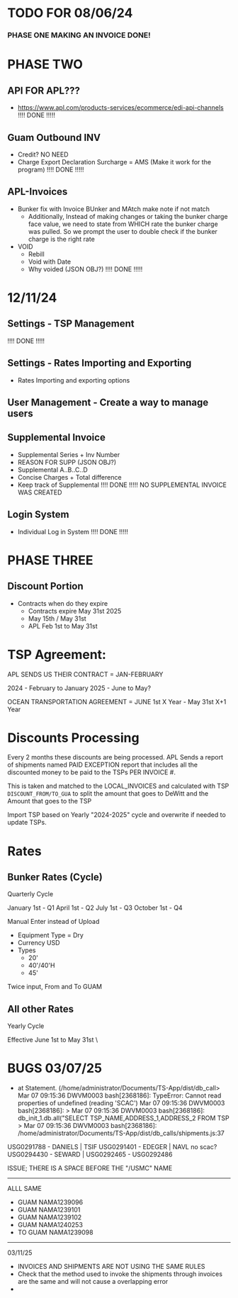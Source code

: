 # TODO FOR 08/06/24
### PHASE ONE MAKING AN INVOICE DONE!

# PHASE TWO
## API FOR APL???
- https://www.apl.com/products-services/ecommerce/edi-api-channels
!!!! DONE !!!!!


## Guam Outbound INV
- Credit? NO NEED
- Charge Export Declaration Surcharge = AMS (Make it work for the program)
!!!! DONE !!!!!


## APL-Invoices
- Bunker fix with Invoice BUnker and MAtch make note if not match
    + Additionally, Instead of making changes or taking the bunker charge face value, we need to state from WHICH rate the bunker charge was pulled. So we prompt the user to double check if the bunker charge is the right rate
- VOID
    + Rebill
    + Void with Date
    + Why voided (JSON OBJ?)
!!!! DONE !!!!!

# 12/11/24
## Settings - TSP Management
!!!! DONE !!!!!

## Settings - Rates Importing and Exporting
- Rates Importing and exporting options

## User Management - Create a way to manage users




## Supplemental Invoice
- Supplemental Series + Inv Number
- REASON FOR SUPP (JSON OBJ?)
- Supplemental A..B..C..D
- Concise Charges + Total difference 
- Keep track of Supplemental
!!!! DONE !!!!! NO SUPPLEMENTAL INVOICE WAS CREATED


## Login System
- Individual Log in System
!!!! DONE !!!!!


# PHASE THREE

## Discount Portion
- Contracts when do they expire
    + Contracts expire May 31st 2025
    + May 15th / May 31st
    + APL Feb 1st to May 31st


# TSP Agreement:
APL SENDS US THEIR CONTRACT = JAN-FEBRUARY

2024 - February to January
2025 - June to May?

OCEAN TRANSPORTATION AGREEMENT = JUNE 1st X Year - May 31st X+1 Year

# Discounts Processing
Every 2 months these discounts are being processed.
APL Sends a report of shipments named PAID EXCEPTION report that includes all the discounted money to be paid to the TSPs PER INVOICE #.

This is taken and matched to the LOCAL_INVOICES and calculated with TSP `DISCOUNT_FROM/TO_GUA` to split the amount that goes to DeWitt and the Amount that goes to the TSP

Import TSP based on Yearly "2024-2025" cycle and overwrite if needed to update TSPs.

# Rates

## Bunker Rates (Cycle)

Quarterly Cycle

January 1st - Q1
April 1st - Q2
July 1st - Q3
October 1st - Q4

Manual Enter instead of Upload
- Equipment Type = Dry
- Currency USD
- Types
  - 20'
  - 40'/40'H
  - 45'

Twice input, From and To GUAM

## All other Rates

Yearly Cycle

Effective June 1st to May 31st
\


# BUGS 03/07/25

- at Statement.<anonymous> (/home/administrator/Documents/TS-App/dist/db_call>
Mar 07 09:15:36 DWVM0003 bash[2368186]: TypeError: Cannot read properties of undefined (reading 'SCAC')
Mar 07 09:15:36 DWVM0003 bash[2368186]:                                                                                >
Mar 07 09:15:36 DWVM0003 bash[2368186]:                 db_init_1.db.all("SELECT TSP_NAME,ADDRESS_1,ADDRESS_2 FROM TSP >
Mar 07 09:15:36 DWVM0003 bash[2368186]: /home/administrator/Documents/TS-App/dist/db_calls/shipments.js:37

USG0291788 - DANIELS | TSIF
USG0291401 - EDEGER | NAVL no scac?
USG0294430 - SEWARD | 
USG0292465 - 
USG0292486

ISSUE; THERE IS A SPACE BEFORE THE "/USMC" NAME


-------------------------------
ALLL SAME
- GUAM NAMA1239096
- GUAM NAMA1239101
- GUAM NAMA1239102
- GUAM NAMA1240253
- TO GUAM NAMA1239098

---------------------------------

03/11/25
- INVOICES AND SHIPMENTS ARE NOT USING THE SAME RULES
- Check that the method used to invoke the shipments through invoices are the same and will not cause a overlapping error
- 

